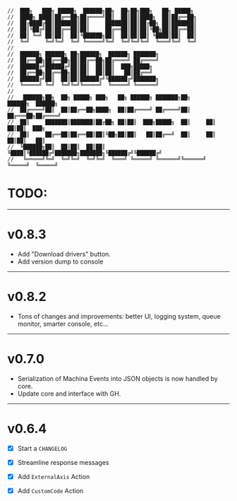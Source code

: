 ``` text
//  ███╗   ███╗ █████╗  ██████╗██╗  ██╗██╗███╗   ██╗ █████╗
//  ████╗ ████║██╔══██╗██╔════╝██║  ██║██║████╗  ██║██╔══██╗
//  ██╔████╔██║███████║██║     ███████║██║██╔██╗ ██║███████║
//  ██║╚██╔╝██║██╔══██║██║     ██╔══██║██║██║╚██╗██║██╔══██║
//  ██║ ╚═╝ ██║██║  ██║╚██████╗██║  ██║██║██║ ╚████║██║  ██║
//  ╚═╝     ╚═╝╚═╝  ╚═╝ ╚═════╝╚═╝  ╚═╝╚═╝╚═╝  ╚═══╝╚═╝  ╚═╝
//
//  ██████╗ ██████╗ ██╗██████╗  ██████╗ ███████╗
//  ██╔══██╗██╔══██╗██║██╔══██╗██╔════╝ ██╔════╝
//  ██████╔╝██████╔╝██║██║  ██║██║  ███╗█████╗
//  ██╔══██╗██╔══██╗██║██║  ██║██║   ██║██╔══╝
//  ██████╔╝██║  ██║██║██████╔╝╚██████╔╝███████╗
//  ╚═════╝ ╚═╝  ╚═╝╚═╝╚═════╝  ╚═════╝ ╚══════╝
//
//   ██████╗██╗  ██╗ █████╗ ███╗   ██╗ ██████╗ ███████╗██╗      ██████╗  ██████╗
//  ██╔════╝██║  ██║██╔══██╗████╗  ██║██╔════╝ ██╔════╝██║     ██╔═══██╗██╔════╝
//  ██║     ███████║███████║██╔██╗ ██║██║  ███╗█████╗  ██║     ██║   ██║██║  ███╗
//  ██║     ██╔══██║██╔══██║██║╚██╗██║██║   ██║██╔══╝  ██║     ██║   ██║██║   ██║
//  ╚██████╗██║  ██║██║  ██║██║ ╚████║╚██████╔╝███████╗███████╗╚██████╔╝╚██████╔╝
//   ╚═════╝╚═╝  ╚═╝╚═╝  ╚═╝╚═╝  ╚═══╝ ╚═════╝ ╚══════╝╚══════╝ ╚═════╝  ╚═════╝
```
# TODO:

---
# v0.8.3
- Add "Download drivers" button.
- Add version dump to console

---
# v0.8.2
- Tons of changes and improvements: better UI, logging system, queue monitor, smarter console, etc...

---
# v0.7.0
- Serialization of Machina Events into JSON objects is now handled by core.
- Update core and interface with GH.


---
# v0.6.4
- [x] Start a `CHANGELOG`
- [x] Streamline response messages
- [x] Add `ExternalAxis` Action
- [x] Add `CustomCode` Action


